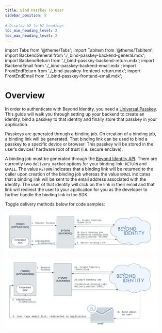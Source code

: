 ```yaml
---
title: Bind Passkey To User
sidebar_position: 8

# Display h2 to h2 headings
toc_min_heading_level: 2
toc_max_heading_level: 2
---
```


import Tabs from '@theme/Tabs';
import TabItem from '@theme/TabItem';
import BackendGeneral from './\_bind-passkey-backend-general.mdx';
import BackendReturn from './\_bind-passkey-backend-return.mdx';
import BackendEmail from './\_bind-passkey-backend-email.mdx';
import FrontEndReturn from './\_bind-passkey-frontend-return.mdx';
import FrontEndEmail from './\_bind-passkey-frontend-email.mdx';

# Overview

In order to authenticate with Beyond Identity, you need a [Universal Passkey](../platform-overview/passkeys-and-devices/what-are-passkeys). This guide will walk you through setting up your backend to create an identity, bind a passkey to that identity and finally store that passkey in your application.

Passkeys are generated through a binding job. On creation of a binding job, a binding link will be generated. That binding link can be used to bind a passkey to a specific device or browser. This passkey will be stored in the user’s devices’ hardware root of trust (i.e. secure enclave).

A binding job must be generated through the [Beyond Identity API](https://developer.beyondidentity.com/api/v1). There are currently two `delivery_method` options for your binding link: `RETURN` and `EMAIL`. The value `RETURN` indicates that a binding link will be returned to the caller upon creation of the binding job whereas the value `EMAIL` indicates that a binding link will be sent to the email address associated with the identity. The user of that identity will click on the link in their email and that link will redirect the user to your applicaiton for you as the developer to further handle the binding link in the SDK.

Toggle delivery methods below for code samples:

<Tabs groupId="bind-delivery-method" queryString>

<TabItem value="return" label="RETURN">

![Bind Passkey Return Flowchart](./screenshots/bind-passkey-return-flow.jpeg)

<Tabs groupId="bind-platform" queryString>
<TabItem value="backend" label="Backend">
<BackendGeneral/>
<BackendReturn/>
</TabItem>
<TabItem value="frontend" label="Front End">
<FrontEndReturn/>
</TabItem>
</Tabs>

</TabItem>

<TabItem value="email" label="EMAIL">

![Bind Passkey Email Flowchart](./screenshots/bind-passkey-email-flow.jpeg)

<Tabs groupId="bind-platform" queryString>
<TabItem value="backend" label="Backend">
<BackendGeneral/>
<BackendEmail/>
</TabItem>
<TabItem value="frontend" label="Front End">
<FrontEndEmail/>
</TabItem>
</Tabs>

</TabItem>

</Tabs>
